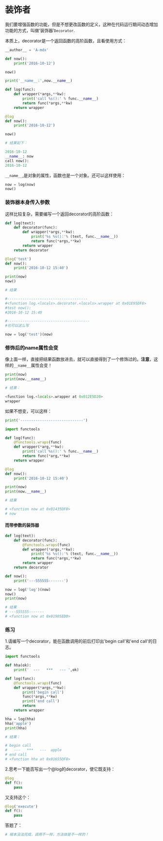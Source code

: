 # 装饰者

我们要增强函数的功能，但是不想更改函数的定义，这种在代码运行期间动态增加功能的方式，叫做‘装饰器’`Decorator`.

本质上，decorator是一个返回函数的高阶函数，且看使用方式：

```python
__author__ = 'A-mdx'

def now():
	print('2016-10-12')

now()

print('__name__:',now.__name__)

def log(func):
	def wrapper(*args,**kw):
		print('call %s():' % func.__name__)
		return func(*args,**kw)
	return wrapper

@log
def now():
	print('2016-10-12')

now()

# 结果如下：

2016-10-12
__name__: now
call now():
2016-10-12

```

`__name__`,是对象的属性，函数也是一个对象。还可以这样使用：

```python
now = log(now)
now()
```

### 装饰器本身传入参数

这样比较复杂，需要编写一个返回decorator的高阶函数：

```python
def log(text):
	def decorator(func):
		def wrapper(*args,**kw):
			print('%s %s():'% (text, func.__name__))
			return func(*args,**kw)
		return wrapper
	return decorator

@log('test')
def now():
	print('2016-10-12 15:40')

print(now)
now()

# 结果

#-------------------------------------
#<function log.<locals>.decorator.<locals>.wrapper at 0x01E95DF8>
#test now():
#2016-10-12 15:40

#--------------------------------------
#也可以这么写

now = log('test')(now)

```

### 修饰后的name属性会变

像上面一样，直接把结果函数放进去，就可以直接得到了一个修饰过的。**注意**，这样的`__name__`属性会变！

```python
print(now)
print(now.__name__)

# 结果：

<function log.<locals>.wrapper at 0x012E5D20>
wrapper

```

如果不想变，可以这样：

```python
print('-----------------------------')

import functools

def log(func):
	@functools.wraps(func)
	def wrapper(*arg,**kw):
		print('call %s():' % func.__name__)
		return func(*arg,**kw)
	return wrapper

@log
def now():
	print('2016-10-12 15:40')

print(now)
print(now.__name__)

# 结果

# <function now at 0x01435DF8>
# now

```

#### 而带参数的装饰器

```python
def log(text):
	def decorator(func):
		@functools.wraps(func)
		def wrapper(*args,**kw):
			print('%s %s():'% (text, func.__name__))
			return func(*args,**kw)
		return wrapper
	return decorator

def now():
	print('---555555-------')

now = log('log')(now)
now()
print(now)

# 结果
# ---555555-------
# <function now at 0x01905ED0>
```

### 练习

1.请编写一个decorator，能在函数调用的前后打印出'begin call'和'end call'的日志。

```python
import functools

def hha(ok):
	print('  ---   ***   --- ',ok)

def log(func):
	@functools.wraps(func)
	def wrapper(*args,**kw):
		print('begin call')
		func(*args,**kw)
		print('end call')
		return
	return wrapper

hha = log(hha)
hha('apple')
print(hha)

# 结果：

# begin call
#   ---   ***   ---  apple
# end call
# <function hha at 0x01655DF8>

```

2.思考一下能否写出一个@log的decorator，使它既支持：
```python
@log
def f():
    pass
```

又支持这个：

```python
@log('execute')
def f():
    pass
```

答题了：

```python
# 根本没法完成，调用不一样，方法体是不一样的！
```
